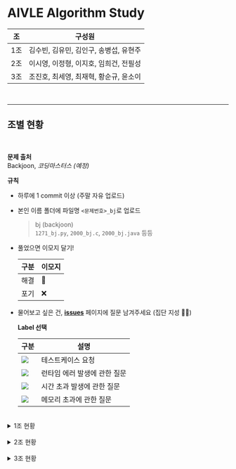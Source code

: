 
# **AIVLE Algorithm Study**

| 조| 구성원 |
|--|--|
| 1조 | 김수빈, 김유민, 김인구, 송병섭, 유현주 |
| 2조 | 이시영, 이정형, 이지호, 임희건, 전필성 |
| 3조 | 조진호, 최세영, 최재혁, 황순규, 윤소이 |

<br>

---

## **조별 현황**

<br>

**문제 출처**  
Backjoon, *코딩마스터스 (예정)*  


**규칙**  

- 하루에 1 commit 이상 (주말 자유 업로드)   

- 본인 이름 폴더에 파일명 `<문제번호>_bj`로 업로드
    > bj (backjoon)  
    > `1271_bj.py`, `2000_bj.c`, `2000_bj.java` 등등
- 풀었으면 이모지 달기!

    | 구분 | 이모지 |
    |--|--|
    | 해결 | 💯 |
    | 포기 | ❌ |

- 물어보고 싶은 건, [**issues**](https://github.com/AIVLE-School-2-Study/Algorithm-study/issues) 페이지에 질문 남겨주세요 (집단 지성 💪💪)
    
    **Label 선택**  

    |구분|설명|
    |--|--|
    |<img src="https://img.shields.io/badge/테스트케이스 요청-141245?style=flat&logoColor=white"/></a> | 테스트케이스 요청 |
    |<img src="https://img.shields.io/badge/런타임 에러-E61659?style=flat&logoColor=white"/></a> | 런타임 에러 발생에 관한 질문 |
    |<img src="https://img.shields.io/badge/시간 초과-1D76DB?style=flat&logoColor=white"/></a> | 시간 초과 발생에 관한 질문 |
    |<img src="https://img.shields.io/badge/메모리 초과-0E8A16?style=flat&logoColor=white"/></a> | 메모리 초과에 관한 질문 |

<br>

<details>
<summary> 1조 현황 </summary>
<div markdown="1">

| 난이도 | 문제 | 출처 | 김수빈 | 김유민 | 김인구 | 송병섭 | 유현주 |   
|--|--|--|--|--|--|--|--|
|b-5|[1271](https://www.acmicpc.net/problem/1271)  | backjoon |  | 💯 |  | 💯 | 💯 |
|b-5|[4101](https://www.acmicpc.net/problem/4101)  | backjoon |  | 💯 |  | 💯 | 💯 |
|b-5|[4999](https://www.acmicpc.net/problem/4999)  | backjoon |  | 💯 |  |  |  |
|b-5|[10430](https://www.acmicpc.net/problem/10430)  | backjoon |  | 💯 |  |  |  |
|b-5|[8393](https://www.acmicpc.net/problem/8393)  | backjoon |  | 💯 |  |  |  |
|b-4|[10768](https://www.acmicpc.net/problem/10768)  | backjoon |  |  |  |  |  |
|b-4|[10808](https://www.acmicpc.net/problem/10808)  | backjoon |  |  |  |  |  |
|b-4|[2440](https://www.acmicpc.net/problem/2440)  | backjoon |  |  |  |  |  |
|b-4|[1264](https://www.acmicpc.net/problem/1264)  | backjoon |  |  |  |  |  |
|b-4|[2439](https://www.acmicpc.net/problem/2439)  | backjoon |  |  |  |  |  |
|b-4|[3046](https://www.acmicpc.net/problem/3046)  | backjoon |  |  |  |  |  |
|b-3|[1247](https://www.acmicpc.net/problem/1247)  | backjoon |  |  |  |  |  |
|b-3|[2442](https://www.acmicpc.net/problem/2442)  | backjoon |  |  |  |  |  |
|b-3|[2525](https://www.acmicpc.net/problem/2525)  | backjoon |  |  |  |  |  |
|b-3|[2588](https://www.acmicpc.net/problem/2588)  | backjoon | 💯 |  |  |  |  |
|b-3|[2914](https://www.acmicpc.net/problem/2914)  | backjoon | 💯 |  |  |  |  |
|b-2|[1152](https://www.acmicpc.net/problem/1152)  | backjoon |  |  |  |  |  |
|b-2|[1297](https://www.acmicpc.net/problem/1297)  | backjoon |  |  |  |  |  |
|b-1|[1110](https://www.acmicpc.net/problem/1110)  | backjoon | 💯 |  |  |  |  |
|b-1|[1157](https://www.acmicpc.net/problem/1157)  | backjoon |  |  |  |  |  |
|b-1|[11653](https://www.acmicpc.net/problem/11653)  | backjoon |  |  |  | |  |
|b-1|[10989](https://www.acmicpc.net/problem/10989)  | backjoon |  |  |  | |  |
|b-1|[2163](https://www.acmicpc.net/problem/2163)  | backjoon |  |  |  |  |  |
|b-1|[1259](https://www.acmicpc.net/problem/1259)  | backjoon |  |  |  |  |  |



</div>
</details>

<br>

<details>
<summary> 2조 현황 </summary>
<div markdown="1">


| 난이도 | 문제 | 출처 | 이시영 | 이정형 | 이지호 | 임희건 | 전필성 |   
|--|--|--|--|--|--|--|--|
|b-5|[1271](https://www.acmicpc.net/problem/1271)  | backjoon | 💯|  |  |  |  |
|b-5|[4101](https://www.acmicpc.net/problem/4101)  | backjoon |💯|  |  |  |  |
|b-5|[4999](https://www.acmicpc.net/problem/4999)  | backjoon |💯|  |  |  |  |
|b-5|[10430](https://www.acmicpc.net/problem/10430)  | backjoon |💯|  |  |  |  |
|b-5|[8393](https://www.acmicpc.net/problem/8393)  | backjoon |💯|  |  |  |  |
|b-4|[10768](https://www.acmicpc.net/problem/10768)  | backjoon |💯|  |  |  |  |
|b-4|[10808](https://www.acmicpc.net/problem/10808)  | backjoon |💯|  |  |  |  |
|b-4|[2440](https://www.acmicpc.net/problem/2440)  | backjoon |💯|  |  |  |  |
|b-4|[1264](https://www.acmicpc.net/problem/1264)  | backjoon |💯|  |  |  |  |
|b-4|[2439](https://www.acmicpc.net/problem/2439)  | backjoon |  |  |  |  |  |
|b-4|[3046](https://www.acmicpc.net/problem/3046)  | backjoon |  |  |  |  |  |
|b-3|[1247](https://www.acmicpc.net/problem/1247)  | backjoon |  |  |  |  |  |
|b-3|[2442](https://www.acmicpc.net/problem/2442)  | backjoon |  |  |  |  |  |
|b-3|[2525](https://www.acmicpc.net/problem/2525)  | backjoon |  |  |  |  |  |
|b-3|[2588](https://www.acmicpc.net/problem/2588)  | backjoon |  |  |  |  |  |
|b-3|[2914](https://www.acmicpc.net/problem/2914)  | backjoon |  |  |  |  |  |
|b-2|[1152](https://www.acmicpc.net/problem/1152)  | backjoon |  |  |  |  |  |
|b-2|[1297](https://www.acmicpc.net/problem/1297)  | backjoon |  |  |  |  |  |
|b-1|[1110](https://www.acmicpc.net/problem/1110)  | backjoon |  |  |  |  |  |
|b-1|[1157](https://www.acmicpc.net/problem/1157)  | backjoon |  |  |  |  |  |
|b-1|[11653](https://www.acmicpc.net/problem/11653)  | backjoon |  |  |  | |  |
|b-1|[10989](https://www.acmicpc.net/problem/10989)  | backjoon |  |  |  | |  |
|b-1|[2163](https://www.acmicpc.net/problem/2163)  | backjoon |  |  |  |  |  |
|b-1|[1259](https://www.acmicpc.net/problem/1259)  | backjoon |  |  |  |  |  |

</div>
</details>

<br>

<details>
<summary> 3조 현황 </summary>
<div markdown="1">


| 난이도 | 문제 | 출처 | 조진호 | 최세영 | 최재혁 | 황순규 | 윤소이 |   
|--|--|--|--|--|--|--|--|
|b-5|[1271](https://www.acmicpc.net/problem/1271)  | backjoon |  |  |  |  |  |
|b-5|[4101](https://www.acmicpc.net/problem/4101)  | backjoon |  |  |  |  |  |
|b-5|[4999](https://www.acmicpc.net/problem/4999)  | backjoon |  |  |  |  |  |
|b-5|[10430](https://www.acmicpc.net/problem/10430)  | backjoon |  |  |  |  |  |
|b-5|[8393](https://www.acmicpc.net/problem/8393)  | backjoon |  |  |  |  |  |
|b-4|[10768](https://www.acmicpc.net/problem/10768)  | backjoon |  |  |  |  |  |
|b-4|[10808](https://www.acmicpc.net/problem/10808)  | backjoon |  |  |  |  |  |
|b-4|[2440](https://www.acmicpc.net/problem/2440)  | backjoon |  |  |  |  |  |
|b-4|[1264](https://www.acmicpc.net/problem/1264)  | backjoon |  |  |  |  |  |
|b-4|[2439](https://www.acmicpc.net/problem/2439)  | backjoon |  |  |  |  |  |
|b-4|[3046](https://www.acmicpc.net/problem/3046)  | backjoon |  |  |  |  |  |
|b-3|[1247](https://www.acmicpc.net/problem/1247)  | backjoon |  |  |  |  |  |
|b-3|[2442](https://www.acmicpc.net/problem/2442)  | backjoon |  |  |  |  |  |
|b-3|[2525](https://www.acmicpc.net/problem/2525)  | backjoon |  |  |  |  |  |
|b-3|[2588](https://www.acmicpc.net/problem/2588)  | backjoon |  |  |  |  |  |
|b-3|[2914](https://www.acmicpc.net/problem/2914)  | backjoon |  |  |  |  |  |
|b-2|[1152](https://www.acmicpc.net/problem/1152)  | backjoon |  |  |  |  |  |
|b-2|[1297](https://www.acmicpc.net/problem/1297)  | backjoon |  |  |  |  |  |
|b-1|[1110](https://www.acmicpc.net/problem/1110)  | backjoon |  |  |  |  |  |
|b-1|[1157](https://www.acmicpc.net/problem/1157)  | backjoon |  |  |  |  |  |
|b-1|[11653](https://www.acmicpc.net/problem/11653)  | backjoon |  |  |  | |  |
|b-1|[10989](https://www.acmicpc.net/problem/10989)  | backjoon |  |  |  | |  |
|b-1|[2163](https://www.acmicpc.net/problem/2163)  | backjoon |  |  |  |  |  |
|b-1|[1259](https://www.acmicpc.net/problem/1259)  | backjoon |  |  |  |  |  |

</div>
</details>
